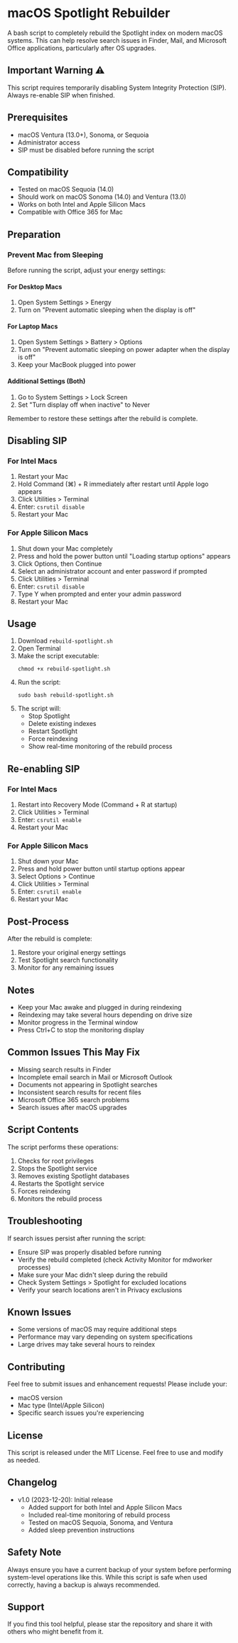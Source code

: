 # macOS Spotlight Rebuilder

A bash script to completely rebuild the Spotlight index on modern macOS systems. This can help resolve search issues in Finder, Mail, and Microsoft Office applications, particularly after OS upgrades.

## Important Warning ⚠️

This script requires temporarily disabling System Integrity Protection (SIP). Always re-enable SIP when finished.

## Prerequisites

- macOS Ventura (13.0+), Sonoma, or Sequoia
- Administrator access
- SIP must be disabled before running the script

## Compatibility

- Tested on macOS Sequoia (14.0)
- Should work on macOS Sonoma (14.0) and Ventura (13.0)
- Works on both Intel and Apple Silicon Macs
- Compatible with Office 365 for Mac

## Preparation

### Prevent Mac from Sleeping
Before running the script, adjust your energy settings:

#### For Desktop Macs
1. Open System Settings > Energy
2. Turn on "Prevent automatic sleeping when the display is off"

#### For Laptop Macs
1. Open System Settings > Battery > Options
2. Turn on "Prevent automatic sleeping on power adapter when the display is off"
3. Keep your MacBook plugged into power

#### Additional Settings (Both)
1. Go to System Settings > Lock Screen
2. Set "Turn display off when inactive" to Never

Remember to restore these settings after the rebuild is complete.

## Disabling SIP

### For Intel Macs
1. Restart your Mac
2. Hold Command (⌘) + R immediately after restart until Apple logo appears
3. Click Utilities > Terminal
4. Enter: `csrutil disable`
5. Restart your Mac

### For Apple Silicon Macs
1. Shut down your Mac completely
2. Press and hold the power button until "Loading startup options" appears
3. Click Options, then Continue
4. Select an administrator account and enter password if prompted
5. Click Utilities > Terminal
6. Enter: `csrutil disable`
7. Type Y when prompted and enter your admin password
8. Restart your Mac

## Usage

1. Download `rebuild-spotlight.sh`
2. Open Terminal
3. Make the script executable:
   ```
   chmod +x rebuild-spotlight.sh
   ```
4. Run the script:
   ```
   sudo bash rebuild-spotlight.sh
   ```
5. The script will:
   - Stop Spotlight
   - Delete existing indexes
   - Restart Spotlight
   - Force reindexing
   - Show real-time monitoring of the rebuild process

## Re-enabling SIP

### For Intel Macs
1. Restart into Recovery Mode (Command + R at startup)
2. Click Utilities > Terminal
3. Enter: `csrutil enable`
4. Restart your Mac

### For Apple Silicon Macs
1. Shut down your Mac
2. Press and hold power button until startup options appear
3. Select Options > Continue
4. Click Utilities > Terminal
5. Enter: `csrutil enable`
6. Restart your Mac

## Post-Process

After the rebuild is complete:
1. Restore your original energy settings
2. Test Spotlight search functionality
3. Monitor for any remaining issues

## Notes

- Keep your Mac awake and plugged in during reindexing
- Reindexing may take several hours depending on drive size
- Monitor progress in the Terminal window
- Press Ctrl+C to stop the monitoring display

## Common Issues This May Fix

- Missing search results in Finder
- Incomplete email search in Mail or Microsoft Outlook
- Documents not appearing in Spotlight searches
- Inconsistent search results for recent files
- Microsoft Office 365 search problems
- Search issues after macOS upgrades

## Script Contents

The script performs these operations:
1. Checks for root privileges
2. Stops the Spotlight service
3. Removes existing Spotlight databases
4. Restarts the Spotlight service
5. Forces reindexing
6. Monitors the rebuild process

## Troubleshooting

If search issues persist after running the script:
- Ensure SIP was properly disabled before running
- Verify the rebuild completed (check Activity Monitor for mdworker processes)
- Make sure your Mac didn't sleep during the rebuild
- Check System Settings > Spotlight for excluded locations
- Verify your search locations aren't in Privacy exclusions

## Known Issues

- Some versions of macOS may require additional steps
- Performance may vary depending on system specifications
- Large drives may take several hours to reindex

## Contributing

Feel free to submit issues and enhancement requests! Please include your:
- macOS version
- Mac type (Intel/Apple Silicon)
- Specific search issues you're experiencing

## License

This script is released under the MIT License. Feel free to use and modify as needed.

## Changelog

- v1.0 (2023-12-20): Initial release
  - Added support for both Intel and Apple Silicon Macs
  - Included real-time monitoring of rebuild process
  - Tested on macOS Sequoia, Sonoma, and Ventura
  - Added sleep prevention instructions

## Safety Note

Always ensure you have a current backup of your system before performing system-level operations like this. While this script is safe when used correctly, having a backup is always recommended.

## Support

If you find this tool helpful, please star the repository and share it with others who might benefit from it.
